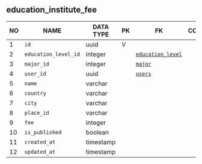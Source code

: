 
education_institute_fee
----------------------------


NO | NAME | DATA TYPE | PK | FK | COMMENTS
---|------|-----------|----|----|-------------------
1|`id` | uuid | V |  | 
2|`education_level_id` | integer |  | [`education_level`](education_level.md) | 
3|`major_id` | integer |  | [`major`](major.md) | 
4|`user_id` | uuid |  | [`users`](users.md) | 
5|`name` | varchar |  |  | 
6|`country` | varchar |  |  | 
7|`city` | varchar |  |  | 
8|`place_id` | varchar |  |  | 
9|`fee` | integer |  |  | 
10|`is_published` | boolean |  |  | 
11|`created_at` | timestamp |  |  | 
12|`updated_at` | timestamp |  |  | 
